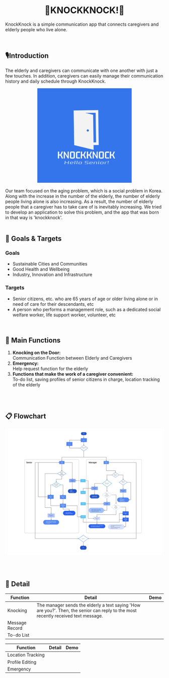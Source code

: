 
<p align="center">
  <h1 align="center">🚪KNOCKKNOCK!🚪</h1>
  KnockKnock is a simple communication app that connects caregivers and elderly people who live alone.
</p>
<br>


## 🎙️Introduction
The elderly and caregivers can communicate with one another with just a few touches. In addition, caregivers can easily manage their communication history and daily schedule through KnockKnock.
<p align="center">
  <img src="KNOCKKNOCK!.png" alt="KNOCKKNOCK! LOGO" width="300px">
</p>
Our team focused on the aging problem, which is a social problem in Korea. Along with the increase in the number of the elderly, the number of elderly people living alone is also increasing. As a result, the number of elderly people that a caregiver has to take care of is inevitably increasing. We tried to develop an application to solve this problem, and the app that was born in that way is 'knockknock'.
<br>
<br>


## 🥅 Goals & Targets
### Goals

- Sustainable Cities and Communities
- Good Health and Wellbeing
- Industry, Innovation and Infrastructure

### Targets

- Senior citizens, etc. who are 65 years of age or older living alone or in need of care for their descendants, etc
- A person who performs a management role, such as a dedicated social welfare worker, life support worker, volunteer, etc
<br>


## 💼 Main Functions
<ol>
  <li>
    <strong>Knocking on the Door:</strong><br> Communication Function between Elderly and Caregivers
  </li>
  <li>
    <strong>Emergency:</strong><br> Help request function for the elderly
  </li> 
  <li>
    <strong>Functions that make the work of a caregiver convenient:</strong><br> To-do list, saving profiles of senior citizens in charge, location tracking of the elderly
  </li> 
</ol>
<br>
<br>


## 📋 Flowchart
<p align="center">
  <img src="KNOCKKNOCK!_FLOWCHART.jpg" alt="KNOCKKNOCK! FLOWCHART" width="1800px">
</p>
<br>
<br>



## 📃 Detail
| Function | Detail | Demo |
|----------|--------|------|
| Knocking | The manager sends the elderly a text saying 'How are you?'. Then, the senior can reply to the most recently received text message.| |
| Message Record | | |
| To-do List | | |

| Function | Detail | Demo |
|----------|--------|------|
| Location Tracking | | |
| Profile Editing | | |
| Emergency | | |


